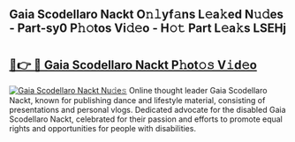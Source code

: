 ## Gaia Scodellaro Nackt O𝚗𝚕yf𝚊ns L𝚎a𝚔ed N𝚞𝚍es - Part-sy0 P𝚑𝚘tos Vi𝚍𝚎o - H𝚘𝚝 Part L𝚎a𝚔s LSEHj

# <h2><a href="http://kf71i8l.oniu.top/?m=Gaia+Scodellaro+Nackt">🔗👉 🔴 Gaia Scodellaro Nackt P𝚑ot𝚘𝚜 V𝚒d𝚎o</a></h2>

[![Gaia Scodellaro Nackt Nu𝚍e𝚜](https://i.imgur.com/0qMVB7G.gif)](http://kf71i8l.oniu.top/?m=Gaia+Scodellaro+Nackt)
Online thought leader Gaia Scodellaro Nackt, known for publishing dance and lifestyle material, consisting of presentations and personal vlogs. Dedicated advocate for the disabled Gaia Scodellaro Nackt, celebrated for their passion and efforts to promote equal rights and opportunities for people with disabilities.  
